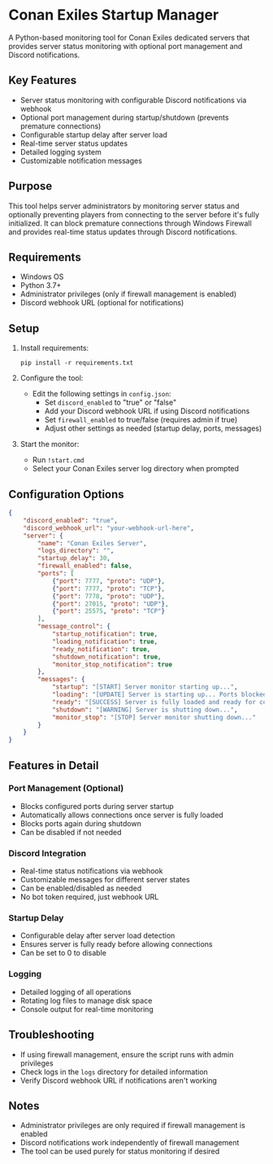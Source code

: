 # Conan Exiles Startup Manager
A Python-based monitoring tool for Conan Exiles dedicated servers that provides server status monitoring with optional port management and Discord notifications.

## Key Features
- Server status monitoring with configurable Discord notifications via webhook
- Optional port management during startup/shutdown (prevents premature connections)
- Configurable startup delay after server load
- Real-time server status updates
- Detailed logging system
- Customizable notification messages

## Purpose
This tool helps server administrators by monitoring server status and optionally preventing players from connecting to the server before it's fully initialized. It can block premature connections through Windows Firewall and provides real-time status updates through Discord notifications.

## Requirements
- Windows OS
- Python 3.7+
- Administrator privileges (only if firewall management is enabled)
- Discord webhook URL (optional for notifications)

## Setup
1. Install requirements:
   ```
   pip install -r requirements.txt
   ```

2. Configure the tool:
   - Edit the following settings in `config.json`:
     - Set `discord_enabled` to "true" or "false"
     - Add your Discord webhook URL if using Discord notifications
     - Set `firewall_enabled` to true/false (requires admin if true)
     - Adjust other settings as needed (startup delay, ports, messages)

3. Start the monitor:
   - Run `!start.cmd`
   - Select your Conan Exiles server log directory when prompted

## Configuration Options
```json
{
    "discord_enabled": "true",
    "discord_webhook_url": "your-webhook-url-here",
    "server": {
        "name": "Conan Exiles Server",
        "logs_directory": "",
        "startup_delay": 30,
        "firewall_enabled": false,
        "ports": [
            {"port": 7777, "proto": "UDP"},
            {"port": 7777, "proto": "TCP"},
            {"port": 7778, "proto": "UDP"},
            {"port": 27015, "proto": "UDP"},
            {"port": 25575, "proto": "TCP"}
        ],
        "message_control": {
            "startup_notification": true,
            "loading_notification": true,
            "ready_notification": true,
            "shutdown_notification": true,
            "monitor_stop_notification": true
        },
        "messages": {
            "startup": "[START] Server monitor starting up...",
            "loading": "[UPDATE] Server is starting up... Ports blocked for safety.",
            "ready": "[SUCCESS] Server is fully loaded and ready for connections!",
            "shutdown": "[WARNING] Server is shutting down...",
            "monitor_stop": "[STOP] Server monitor shutting down..."
        }
    }
}
```

## Features in Detail

### Port Management (Optional)
- Blocks configured ports during server startup
- Automatically allows connections once server is fully loaded
- Blocks ports again during shutdown
- Can be disabled if not needed

### Discord Integration
- Real-time status notifications via webhook
- Customizable messages for different server states
- Can be enabled/disabled as needed
- No bot token required, just webhook URL

### Startup Delay
- Configurable delay after server load detection
- Ensures server is fully ready before allowing connections
- Can be set to 0 to disable

### Logging
- Detailed logging of all operations
- Rotating log files to manage disk space
- Console output for real-time monitoring

## Troubleshooting
- If using firewall management, ensure the script runs with admin privileges
- Check logs in the `logs` directory for detailed information
- Verify Discord webhook URL if notifications aren't working

## Notes
- Administrator privileges are only required if firewall management is enabled
- Discord notifications work independently of firewall management
- The tool can be used purely for status monitoring if desired
